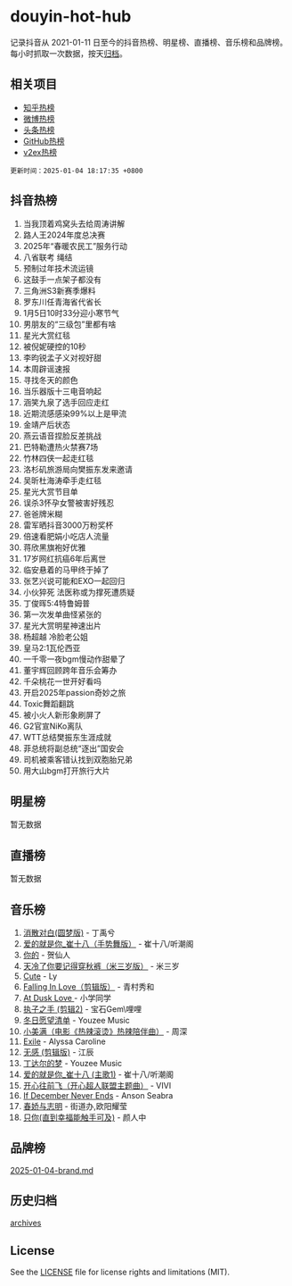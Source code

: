 # douyin-hot-hub

记录抖音从 2021-01-11 日至今的抖音热榜、明星榜、直播榜、音乐榜和品牌榜。每小时抓取一次数据，按天[归档](archives)。

## 相关项目

- [知乎热榜](https://github.com/lonnyzhang423/zhihu-hot-hub)
- [微博热榜](https://github.com/lonnyzhang423/weibo-hot-hub)
- [头条热榜](https://github.com/lonnyzhang423/toutiao-hot-hub)
- [GitHub热榜](https://github.com/lonnyzhang423/github-hot-hub)
- [v2ex热榜](https://github.com/lonnyzhang423/v2ex-hot-hub)


`更新时间：2025-01-04 18:17:35 +0800`

## 抖音热榜

1. 当我顶着鸡窝头去给周涛讲解
1. 路人王2024年度总决赛
1. 2025年“春暖农民工”服务行动
1. 八省联考 绳结
1. 预制过年技术流运镜
1. 这鼓手一点架子都没有
1. 三角洲S3新赛季爆料
1. 罗东川任青海省代省长
1. 1月5日10时33分迎小寒节气
1. 男朋友的“三级包”里都有啥
1. 星光大赏红毯
1. 被倪妮硬控的10秒
1. 李昀锐孟子义对视好甜
1. 本周辟谣速报
1. 寻找冬天的颜色
1. 当乐器版十三电音响起
1. 涵笑九泉了选手回应走红
1. 近期流感感染99%以上是甲流
1. 金靖产后状态
1. 燕云语音捏脸反差挑战
1. 巴特勒遭热火禁赛7场
1. 竹林四侠一起走红毯
1. 洛杉矶旅游局向樊振东发来邀请
1. 吴昕杜海涛牵手走红毯
1. 星光大赏节目单
1. 误杀3怀孕女警被害好残忍
1. 爸爸牌米糊
1. 雷军晒抖音3000万粉奖杯
1. 倍速看肥娟小吃店人流量
1. 蒋欣黑旗袍好优雅
1. 17岁网红抗癌6年后离世
1. 临安悬着的马甲终于掉了
1. 张艺兴说可能和EXO一起回归
1. 小伙猝死 法医称或为撑死遭质疑
1. 丁俊晖5:4特鲁姆普
1. 第一次发单曲怪紧张的
1. 星光大赏明星神速出片
1. 杨超越 冷脸老公姐
1. 皇马2:1瓦伦西亚
1. 一千零一夜bgm慢动作甜晕了
1. 董宇辉回顾跨年音乐会筹办
1. 千朵桃花一世开好看吗
1. 开启2025年passion奇妙之旅
1. Toxic舞蹈翻跳
1. 被小火人新形象刷屏了
1. G2官宣NiKo离队
1. WTT总结樊振东生涯成就
1. 菲总统将副总统“逐出”国安会
1. 司机被乘客错认找到双胞胎兄弟
1. 用大山bgm打开旅行大片

## 明星榜

暂无数据

## 直播榜

暂无数据

## 音乐榜

1. [消散对白(圆梦版)](https://sf5-hl-cdn-tos.douyinstatic.com/obj/tos-cn-ve-2774/og4jB5I5IizzoZVAAAzWgBMAsMDWoArfwBOiFs) - 丁禹兮
1. [爱的就是你_崔十八（手势舞版）](https://sf5-hl-cdn-tos.douyinstatic.com/obj/tos-cn-ve-2774/oApB2AigNyB4sTw7JhBOikMAf0oDJzMWBuIrgm) - 崔十八/听潮阁
1. [你的](https://sf5-hl-cdn-tos.douyinstatic.com/obj/tos-cn-ve-2774/oYuIeKf42jB7sEV6B2upMdpYAgfrQWj0FeRegh) - 贺仙人
1. [天冷了你要记得穿秋裤（米三岁版）](https://sf5-hl-cdn-tos.douyinstatic.com/obj/tos-cn-ve-2774/oQlIwVIDWiZ6BQilAorS7MA0AgCkQDvcZAdm1) - 米三岁
1. [Cute](https://sf5-hl-cdn-tos.douyinstatic.com/obj/tos-cn-ve-2774/o4IbIzHWKAAB4wsS5qMBRiiAlEBGTpQRNfFvuo) - Ly
1. [Falling In Love（剪辑版）](https://sf3-cdn-tos.douyinstatic.com/obj/tos-cn-ve-2774/o8ajpA8zzgBPahbBIO8AcKGBLJezFCRd1wfP9f) - 青村秀和
1. [ At Dusk  Love ](https://sf5-hl-cdn-tos.douyinstatic.com/obj/tos-cn-ve-2774/o8CrpCf5CaYgI4ZrtQgMQAFEfuGqNnRSDQAPBc) - 小学同学
1. [执子之手 (剪辑2)](https://sf5-hl-cdn-tos.douyinstatic.com/obj/tos-cn-ve-2774/oUoZLQjCc31XzqsBnBQUNgeKtYPBcgbFDwtfcu) - 宝石Gem\哩哩
1. [冬日愿望清单](https://sf5-hl-cdn-tos.douyinstatic.com/obj/tos-cn-ve-2774/oIIgUOeamCFCVAzxN6MFRLIBlLGpUqQxeeHrLE) - Youzee Music
1. [小美满（电影《热辣滚烫》热辣陪伴曲）](https://sf5-hl-cdn-tos.douyinstatic.com/obj/tos-cn-ve-2774/o0GAn2lSgfZIDUgtevCGDQYnFg4CwnrBaxbTZL) - 周深
1. [Exile](https://sf5-hl-cdn-tos.douyinstatic.com/obj/tos-cn-ve-2774/oYj4gAQTknKE3WW0Je8KGmQ7z1cA4FefwtbufD) - Alyssa Caroline
1. [无感 (剪辑版)](https://sf5-hl-cdn-tos.douyinstatic.com/obj/tos-cn-ve-2774/o0eIsUzJBDlQaQFC5OFlgbMEZC1TFYBftOBn6p) - 江辰
1. [丁达尔的梦](https://sf5-hl-cdn-tos.douyinstatic.com/obj/tos-cn-ve-2774/oMU3WirUZBVQkAC9ccG5P2IQirziZM2RTInUY) - Youzee Music
1. [爱的就是你_崔十八 (主歌1)](https://sf6-cdn-tos.douyinstatic.com/obj/tos-cn-ve-2774/oI5BO5DhFZ6UTcNCnZaOCBLtZ7WIMQGfgnXf5E) - 崔十八/听潮阁
1. [开心往前飞（开心超人联盟主题曲）](https://sf5-hl-cdn-tos.douyinstatic.com/obj/tos-cn-ve-2774/9d8fb7c82cf1421fb93a9fe925275e0a) - VIVI
1. [If December Never Ends](https://sf5-hl-cdn-tos.douyinstatic.com/obj/tos-cn-ve-2774/oY1IQMoTgCFIBg8RZifyqlBBt1UFgitTYmxeOS) - Anson Seabra
1. [春娇与志明](https://sf5-hl-cdn-tos.douyinstatic.com/obj/tos-cn-ve-2774/e530d8fceb7044b39707d7f9ff54add1) - 街道办,欧阳耀莹
1. [只你(直到幸福能触手可及)](https://sf5-hl-cdn-tos.douyinstatic.com/obj/tos-cn-ve-2774/o0lBkRDzFTeaVSUz3ZZSCBVtZ5DIMQGfgmEAuE) - 颜人中

## 品牌榜

[2025-01-04-brand.md](archives/2025-01-04-brand.md)

## 历史归档

[archives](archives)

## License

See the [LICENSE](LICENSE) file for license rights and limitations (MIT).
